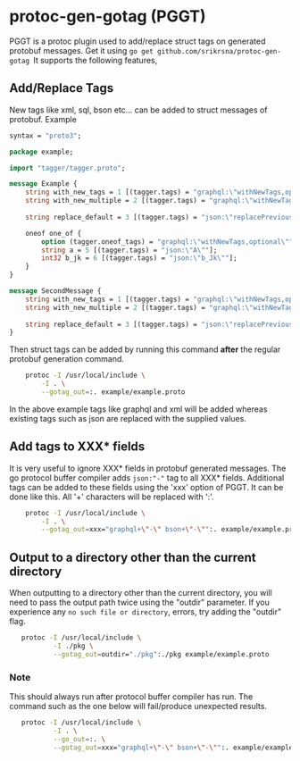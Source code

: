 # protoc-gen-gotag (PGGT)

PGGT is a protoc plugin used to add/replace struct tags on generated protobuf messages.
Get  it using ```go get github.com/srikrsna/protoc-gen-gotag ```It supports the following features,

## Add/Replace Tags

New tags like xml, sql, bson etc... can be added to struct messages of protobuf. Example
```proto
syntax = "proto3";

package example;

import "tagger/tagger.proto";

message Example {
    string with_new_tags = 1 [(tagger.tags) = "graphql:\"withNewTags,optional\"" ];
    string with_new_multiple = 2 [(tagger.tags) = "graphql:\"withNewTags,optional\" xml:\"multi,omitempty\"" ];
    
    string replace_default = 3 [(tagger.tags) = "json:\"replacePrevious\""] ; 

    oneof one_of {
        option (tagger.oneof_tags) = "graphql:\"withNewTags,optional\"";
        string a = 5 [(tagger.tags) = "json:\"A\""];
        int32 b_jk = 6 [(tagger.tags) = "json:\"b_Jk\""];
    }
}

message SecondMessage {
    string with_new_tags = 1 [(tagger.tags) = "graphql:\"withNewTags,optional\"" ];
    string with_new_multiple = 2 [(tagger.tags) = "graphql:\"withNewTags,optional\" xml:\"multi,omitempty\"" ];
    
    string replace_default = 3 [(tagger.tags) = "json:\"replacePrevious\""] ; 
}
``` 

Then struct tags can be added by running this command **after** the regular protobuf generation command.
```bash
    protoc -I /usr/local/include \
    	-I . \
    	--gotag_out=:. example/example.proto
```

In the above example tags like graphql and xml will be added whereas existing tags such as json are replaced with the supplied values. 

## Add tags to XXX* fields

It is very useful to ignore XXX* fields in protobuf generated messages. The go protocol buffer compiler adds ```json:"-"``` tag to all XXX* fields. Additional tags can be added to these fields using the 'xxx' option of PGGT. It can be done like this. All '+' characters will be replaced with ':'.

```bash
    protoc -I /usr/local/include \
    	-I . \
    	--gotag_out=xxx="graphql+\"-\" bson+\"-\"":. example/example.proto
```

## Output to a directory other than the current directory

When outputting to a directory other than the current directory, you will need to pass the output path twice using
the "outdir" parameter.  If you experience any `no such file or directory`, errors, try adding the "outdir" flag.
 ```bash
    protoc -I /usr/local/include \
        	-I ./pkg \
        	--gotag_out=outdir="./pkg":./pkg example/example.proto
``` 

### Note
 
 This should always run after protocol buffer compiler has run. The command such as the one below will fail/produce unexpected results.
 ```bash
    protoc -I /usr/local/include \
        	-I . \
        	--go_out=:. \
        	--gotag_out=xxx="graphql+\"-\" bson+\"-\"":. example/example.proto
``` 
